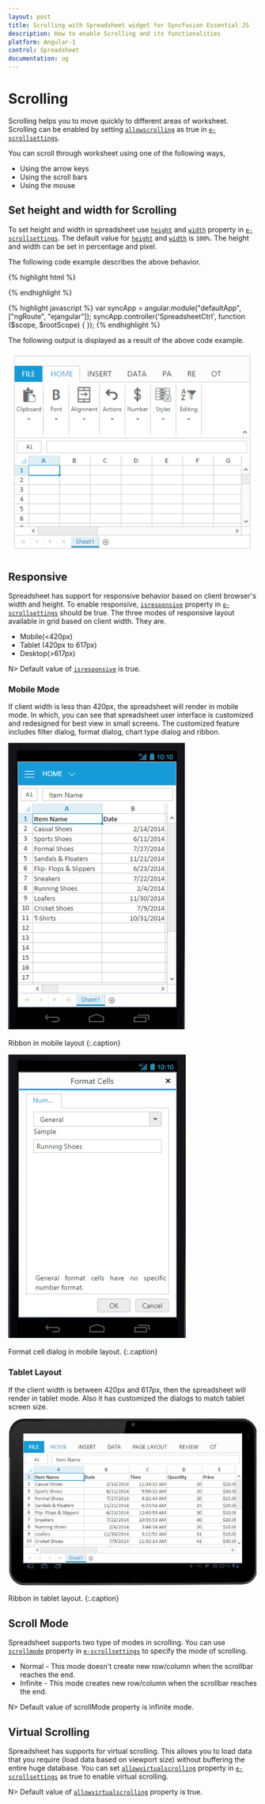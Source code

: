 ```yaml
---
layout: post
title: Scrolling with Spreadsheet widget for Syncfusion Essential JS
description: How to enable Scrolling and its functionalities
platform: Angular-1
control: Spreadsheet
documentation: ug
--- 
```


# Scrolling

Scrolling helps you to move quickly to different areas of worksheet. Scrolling can be enabled by setting [`allowscrolling`](https://help.syncfusion.com/api/js/ejspreadsheet#members:scrollsettings-allowscrolling "allowScrolling") as true in [`e-scrollsettings`](https://help.syncfusion.com/api/js/ejspreadsheet#members:scrollsettings "scrollSettings"). 

You can scroll through worksheet using one of the following ways,

* Using the arrow keys
* Using the scroll bars
* Using the mouse

## Set height and width for Scrolling

To set height and width in spreadsheet use [`height`](https://help.syncfusion.com/api/js/ejspreadsheet#members:scrollsettings-height "height") and [`width`](https://help.syncfusion.com/api/js/ejspreadsheet#members:scrollsettings-width "width") property in [`e-scrollsettings`](https://help.syncfusion.com/api/js/ejspreadsheet#members:scrollsettings "scrollSettings"). The default value for [`height`](http://help.syncfusion.com/api/js/ejspreadsheet#members:scrollsettings-height "height") and [`width`](http://help.syncfusion.com/api/js/ejspreadsheet#members:scrollsettings-width "width") is `100%`. The height and width can be set in percentage and pixel. 

The following code example describes the above behavior.

{% highlight html %}
<body ng-controller="SpreadsheetCtrl">
     <div id="Spreadsheet" ej-spreadsheet e-scrollsettings-allowscrolling="true" e-scrollsettings-height="400" e-scrollsettings-width="50%"></div>
</body> 
{% endhighlight %}

{% highlight javascript %}
var syncApp = angular.module("defaultApp", ["ngRoute", "ejangular"]);
    syncApp.controller('SpreadsheetCtrl', function ($scope, $rootScope) {
    });
{% endhighlight %}

The following output is displayed as a result of the above code example.

![](Scrolling_images/Scrolling_img1.png)

## Responsive

Spreadsheet has support for responsive behavior based on client browser's width and height. To enable responsive, [`isresponsive`](https://help.syncfusion.com/api/js/ejspreadsheet#members:scrollsettings-isresponsive "isResponsive") property in [`e-scrollsettings`](https://help.syncfusion.com/api/js/ejspreadsheet#members:scrollsettings "scrollSettings") should be true. The three modes of responsive layout available in grid based on client width. They are.

* Mobile(<420px)
* Tablet (420px to 617px)
* Desktop(>617px)

N> Default value of [`isresponsive`](https://help.syncfusion.com/api/js/ejspreadsheet#members:scrollsettings-isresponsive "isResponsive") is true.

### Mobile Mode

If client width is less than 420px, the spreadsheet will render in mobile mode. In which, you can see that spreadsheet user interface is customized and redesigned for best view in small screens. The customized feature includes filter dialog, format dialog, chart type dialog and ribbon.

![](Scrolling_images/Scrolling_img2.png)

Ribbon in mobile layout
{:.caption}

![](Scrolling_images/Scrolling_img3.png)

Format cell dialog in mobile layout.
{:.caption}

### Tablet Layout

If the client width is between 420px and 617px, then the spreadsheet will render in tablet mode. Also it has customized the dialogs to match tablet screen size.

![](Scrolling_images/Scrolling_img4.png)

Ribbon in tablet layout.
{:.caption}

## Scroll Mode

Spreadsheet supports two type of modes in scrolling. You can use [`scrollmode`](https://help.syncfusion.com/api/js/ejspreadsheet#members:scrollsettings-scrollmode "scrollMode") property in [`e-scrollsettings`](https://help.syncfusion.com/api/js/ejspreadsheet#members:scrollsettings "scrollSettings") to specify the mode of scrolling.

* Normal - This mode doesn't create new row/column when the scrollbar reaches the end.
* Infinite - This mode creates new row/column when the scrollbar reaches the end.

N> Default value of scrollMode property is infinite mode.

## Virtual Scrolling

Spreadsheet has supports for virtual scrolling. This allows you to load data that you require (load data based on viewport size) without buffering the entire huge database. You can set [`allowvirtualscrolling`](https://help.syncfusion.com/api/js/ejspreadsheet#members:scrollsettings-allowvirtualscrolling "allowVirtualScrolling") property in [`e-scrollsettings`](https://help.syncfusion.com/api/js/ejspreadsheet#members:scrollsettings "scrollSettings") as true to enable virtual scrolling.

N> Default value of [`allowvirtualscrolling`](https://help.syncfusion.com/api/js/ejspreadsheet#members:scrollsettings-allowvirtualscrolling "allowVirtualScrolling") property is true.

